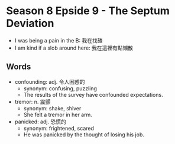 # Season 8 Epside 9 - The Septum Deviation

- I was being a pain in the B: 我在找碴
- I am kind if a slob around here: 我在這裡有點懶散

## Words

- confounding: adj. 令人困惑的
  - synonym: confusing, puzzling
  - The results of the survey have confounded expectations.
- tremor: n. 震顫
  - synonym: shake, shiver
  - She felt a tremor in her arm.
- panicked: adj. 恐慌的
  - synonym: frightened, scared
  - He was panicked by the thought of losing his job.